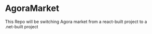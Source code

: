 # AgoraMarket
This Repo will be switching Agora market from a react-built project to a .net-built project
